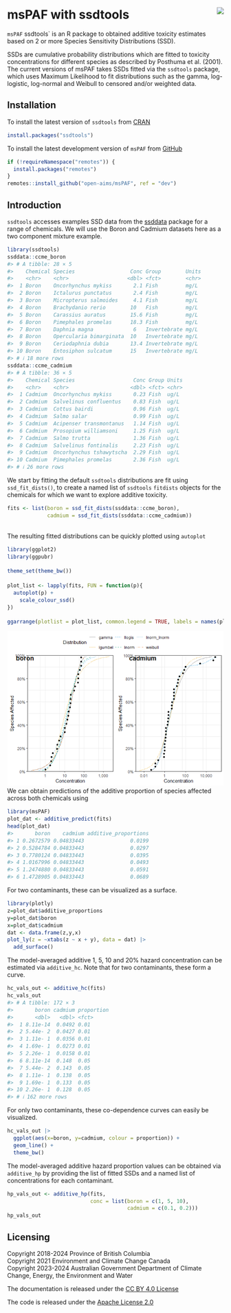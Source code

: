 
<!-- README.md is generated from README.Rmd. Please edit that file -->

# msPAF with ssdtools <img src="man/figures/logo.png" align="right" />

`msPAF` ssdtools\` is an R package to obtained additive toxicity
estimates based on 2 or more Species Sensitivity Distributions (SSD).

SSDs are cumulative probability distributions which are fitted to
toxicity concentrations for different species as described by Posthuma
et al. (2001). The current versions of msPAF takes SSDs fitted via the
`ssdtools` package, which uses Maximum Likelihood to fit distributions
such as the gamma, log-logistic, log-normal and Weibull to censored
and/or weighted data.

## Installation

To install the latest version of `ssdtools` from
[CRAN](https://CRAN.R-project.org/package=ssdtools)

``` r
install.packages("ssdtools")
```

To install the latest development version of `msPAF` from
[GitHub](https://github.com/open-AIMS/msPAF)

``` r
if (!requireNamespace("remotes")) {
  install.packages("remotes")
}
remotes::install_github("open-aims/msPAF", ref = "dev")
```

## Introduction

`ssdtools` accesses examples SSD data from the
[ssddata](https://CRAN.R-project.org/package=ssddata) package for a
range of chemicals. We will use the Boron and Cadmium datasets here as a
two component mixture example.

``` r
library(ssdtools)
ssddata::ccme_boron
#> # A tibble: 28 × 5
#>    Chemical Species                  Conc Group        Units
#>    <chr>    <chr>                   <dbl> <fct>        <chr>
#>  1 Boron    Oncorhynchus mykiss       2.1 Fish         mg/L 
#>  2 Boron    Ictalurus punctatus       2.4 Fish         mg/L 
#>  3 Boron    Micropterus salmoides     4.1 Fish         mg/L 
#>  4 Boron    Brachydanio rerio        10   Fish         mg/L 
#>  5 Boron    Carassius auratus        15.6 Fish         mg/L 
#>  6 Boron    Pimephales promelas      18.3 Fish         mg/L 
#>  7 Boron    Daphnia magna             6   Invertebrate mg/L 
#>  8 Boron    Opercularia bimarginata  10   Invertebrate mg/L 
#>  9 Boron    Ceriodaphnia dubia       13.4 Invertebrate mg/L 
#> 10 Boron    Entosiphon sulcatum      15   Invertebrate mg/L 
#> # ℹ 18 more rows
ssddata::ccme_cadmium
#> # A tibble: 36 × 5
#>    Chemical Species                   Conc Group Units
#>    <chr>    <chr>                    <dbl> <fct> <chr>
#>  1 Cadmium  Oncorhynchus mykiss       0.23 Fish  ug/L 
#>  2 Cadmium  Salvelinus confluentus    0.83 Fish  ug/L 
#>  3 Cadmium  Cottus bairdi             0.96 Fish  ug/L 
#>  4 Cadmium  Salmo salar               0.99 Fish  ug/L 
#>  5 Cadmium  Acipenser transmontanus   1.14 Fish  ug/L 
#>  6 Cadmium  Prosopium williamsoni     1.25 Fish  ug/L 
#>  7 Cadmium  Salmo trutta              1.36 Fish  ug/L 
#>  8 Cadmium  Salvelinus fontinalis     2.23 Fish  ug/L 
#>  9 Cadmium  Oncorhynchus tshawytscha  2.29 Fish  ug/L 
#> 10 Cadmium  Pimephales promelas       2.36 Fish  ug/L 
#> # ℹ 26 more rows
```

We start by fitting the default `ssdtools` distributions are fit using
`ssd_fit_dists()`, to create a named list of `ssdtools` `fitdists`
objects for the chemicals for which we want to explore additive
toxicity.

``` r
fits <- list(boron = ssd_fit_dists(ssddata::ccme_boron), 
             cadmium = ssd_fit_dists(ssddata::ccme_cadmium))
             
```

The resulting fitted distributions can be quickly plotted using
`autoplot`

``` r
library(ggplot2)
library(ggpubr)

theme_set(theme_bw())

plot_list <- lapply(fits, FUN = function(p){
  autoplot(p) +
    scale_colour_ssd()  
})

ggarrange(plotlist = plot_list, common.legend = TRUE, labels = names(plot_list))
```

![](man/figures/README-unnamed-chunk-5-1.png)<!-- --> We can obtain
predictions of the additive proportion of species affected across both
chemicals using

``` r
library(msPAF)
plot_dat <- additive_predict(fits)
head(plot_dat)
#>       boron    cadmium additive_proportions
#> 1 0.2672579 0.04833443               0.0199
#> 2 0.5284784 0.04833443               0.0297
#> 3 0.7780124 0.04833443               0.0395
#> 4 1.0167996 0.04833443               0.0493
#> 5 1.2474880 0.04833443               0.0591
#> 6 1.4728905 0.04833443               0.0689
```

For two contaminants, these can be visualized as a surface.

``` r
library(plotly)
z=plot_dat$additive_proportions
y=plot_dat$boron
x=plot_dat$cadmium
dat <- data.frame(z,y,x)
plot_ly(z = ~xtabs(z ~ x + y), data = dat) |> 
  add_surface() 
```

The model-averaged additive 1, 5, 10 and 20% hazard concentration can be
estimated via `additive_hc`. Note that for two contaminants, these form
a curve.

``` r
hc_vals_out <- additive_hc(fits)
hc_vals_out
#> # A tibble: 172 × 3
#>       boron cadmium proportion
#>       <dbl>   <dbl> <fct>     
#>  1 8.11e-14  0.0492 0.01      
#>  2 5.44e- 2  0.0427 0.01      
#>  3 1.11e- 1  0.0356 0.01      
#>  4 1.69e- 1  0.0273 0.01      
#>  5 2.26e- 1  0.0158 0.01      
#>  6 8.11e-14  0.148  0.05      
#>  7 5.44e- 2  0.143  0.05      
#>  8 1.11e- 1  0.138  0.05      
#>  9 1.69e- 1  0.133  0.05      
#> 10 2.26e- 1  0.128  0.05      
#> # ℹ 162 more rows
```

For only two contaminants, these co-dependence curves can easily be
visualized.

``` r
hc_vals_out |> 
  ggplot(aes(x=boron, y=cadmium, colour = proportion)) +
  geom_line() +
  theme_bw()
```

The model-averaged additive hazard proportion values can be obtained via
`additive_hp` by providing the list of fitted SSDs and a named list of
concentrations for each contaminant.

``` r
hp_vals_out <- additive_hp(fits, 
                           conc = list(boron = c(1, 5, 10), 
                                       cadmium = c(0.1, 0.2)))
hp_vals_out
```

## Licensing

Copyright 2018-2024 Province of British Columbia  
Copyright 2021 Environment and Climate Change Canada  
Copyright 2023-2024 Australian Government Department of Climate Change,
Energy, the Environment and Water

The documentation is released under the [CC BY 4.0
License](https://creativecommons.org/licenses/by/4.0/)

The code is released under the [Apache License
2.0](https://www.apache.org/licenses/LICENSE-2.0)
